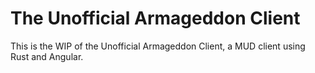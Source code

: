 # The Unofficial Armageddon Client

This is the WIP of the Unofficial Armageddon Client, a MUD client using Rust and Angular.
